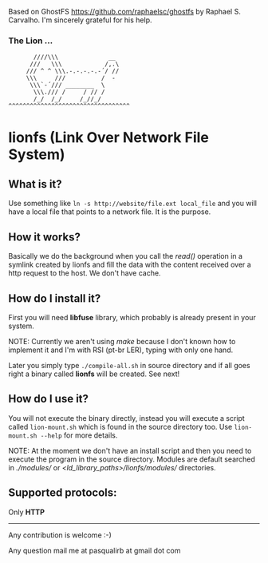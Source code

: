 Based on GhostFS https://github.com/raphaelsc/ghostfs by Raphael S.
Carvalho. I'm sincerely grateful for his help.

### The Lion ...
```
       ////\\\              __
      ///   \\\            /,.\
     /// ^ ^ \\\.-.-.-.-.-´/ //
     \\\     ///          /  -
      \\\`-´/// ________  \
       \\\./// /     / // /
       /_/  /_/     /_//_/
^^^^^^^^^^^^^^^^^^^^^^^^^^^^^^^^^^
```
# lionfs (Link Over Network File System)

## What is it?

Use something like `ln -s http://website/file.ext local_file` and you will
have a local file that points to a network file. It is the purpose.

## How it works?

Basically we do the background when you call the *read()* operation in a
symlink created by lionfs and fill the data with the content received over
a http request to the host. We don't have cache.

## How do I install it?

First you will need **libfuse** library, which probably is already present
in your system.

NOTE: Currently we aren't using *make* because I don't known how to
implement it and I'm with RSI (pt-br LER), typing with only one hand.

Later you simply type `./compile-all.sh` in source directory and if all
goes right a binary called **lionfs** will be created. See next!

## How do I use it?

You will not execute the binary directly, instead you will execute a script
called `lion-mount.sh` which is found in the source directory too. Use
`lion-mount.sh --help` for more details.

NOTE: At the moment we don't have an install script and then you need to
execute the program in the source directory. Modules are default searched
in *./modules/* or *\<ld_library_paths\>/lionfs/modules/* directories.

## Supported protocols:

Only **HTTP**

----------

Any contribution is welcome :-)

Any question mail me at pasqualirb at gmail dot com
